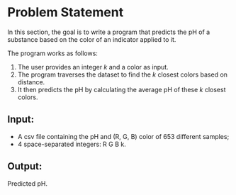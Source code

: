 # Problem Statement
In this section, the goal is to write a program that predicts the pH of a substance based on the color of an indicator applied to it.

The program works as follows:
1. The user provides an integer $k$ and a color as input.
2. The program traverses the dataset to find the $k$ closest colors based on distance.
3. It then predicts the pH by calculating the average pH of these $k$ closest colors.

## Input:
- A csv file containing the pH and (R, G, B) color of 653 different samples;
- 4 space-separated integers: R G B k.

## Output:
Predicted pH.
